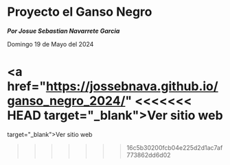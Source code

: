# Proyecto el Ganso Negro

***Por Josue Sebastian Navarrete Garcia***

Domingo 19 de Mayo del 2024

<a href="https://jossebnava.github.io/ganso_negro_2024/"
<<<<<<< HEAD
target="_blank">Ver sitio web</a>
=======
target="_blank">Ver sitio web</a>
>>>>>>> 16c5b30200fcb04e225d2d1ac7af773862dd6d02
